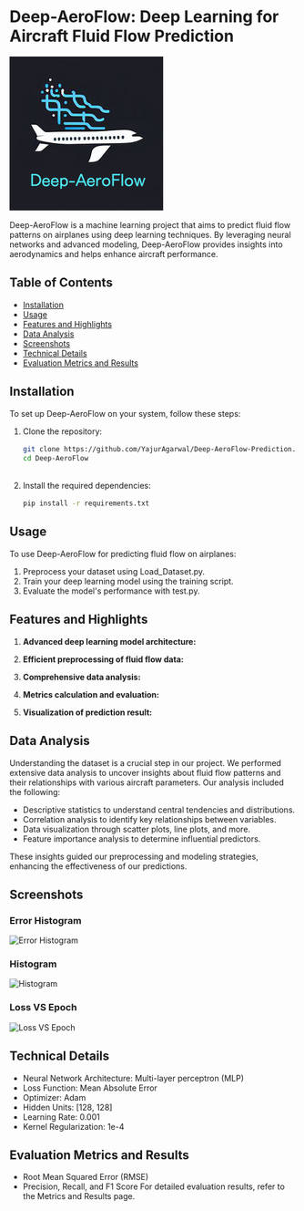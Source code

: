 # Deep-AeroFlow: Deep Learning for Aircraft Fluid Flow Prediction

![Deep-AeroFlow Logo](Images/deepaeroflow_logo.png)

Deep-AeroFlow is a machine learning project that aims to predict fluid flow patterns on airplanes using deep learning techniques. By leveraging neural networks and advanced modeling, Deep-AeroFlow provides insights into aerodynamics and helps enhance aircraft performance.

## Table of Contents

- [Installation](#installation)
- [Usage](#usage)
- [Features and Highlights](#features-and-highlights)
- [Data Analysis](#data-analysis)
- [Screenshots](#screenshots)
- [Technical Details](#technical-details)
- [Evaluation Metrics and Results](#evaluation-metrics-and-results)

## Installation

To set up Deep-AeroFlow on your system, follow these steps:

1. Clone the repository:
   ```sh
   git clone https://github.com/YajurAgarwal/Deep-AeroFlow-Prediction.git
   cd Deep-AeroFlow
  
2. Install the required dependencies:
   ```sh
   pip install -r requirements.txt

## Usage
To use Deep-AeroFlow for predicting fluid flow on airplanes:

1. Preprocess your dataset using Load_Dataset.py.
2. Train your deep learning model using the training script.
3. Evaluate the model's performance with test.py.

   
## Features and Highlights
1. **Advanced deep learning model architecture:**

2. **Efficient preprocessing of fluid flow data:**

3. **Comprehensive data analysis:**

4. **Metrics calculation and evaluation:**

5. **Visualization of prediction result:**


## Data Analysis
Understanding the dataset is a crucial step in our project. We performed extensive data analysis to uncover insights about fluid flow patterns and their relationships with various aircraft parameters. Our analysis included the following:

- Descriptive statistics to understand central tendencies and distributions.
- Correlation analysis to identify key relationships between variables.
- Data visualization through scatter plots, line plots, and more.
- Feature importance analysis to determine influential predictors.

These insights guided our preprocessing and modeling strategies, enhancing the effectiveness of our predictions.

## Screenshots
### Error Histogram
![Error Histogram](Output/error_histogram.png )
### Histogram
![Histogram](Output/histogram.png)
### Loss VS Epoch
![Loss VS Epoch](Output/loss_vs_epoch.png)

## Technical Details
- Neural Network Architecture: Multi-layer perceptron (MLP)
- Loss Function: Mean Absolute Error
- Optimizer: Adam
- Hidden Units: [128, 128]
- Learning Rate: 0.001
- Kernel Regularization: 1e-4

## Evaluation Metrics and Results
- Root Mean Squared Error (RMSE)
- Precision, Recall, and F1 Score
For detailed evaluation results, refer to the Metrics and Results page.
